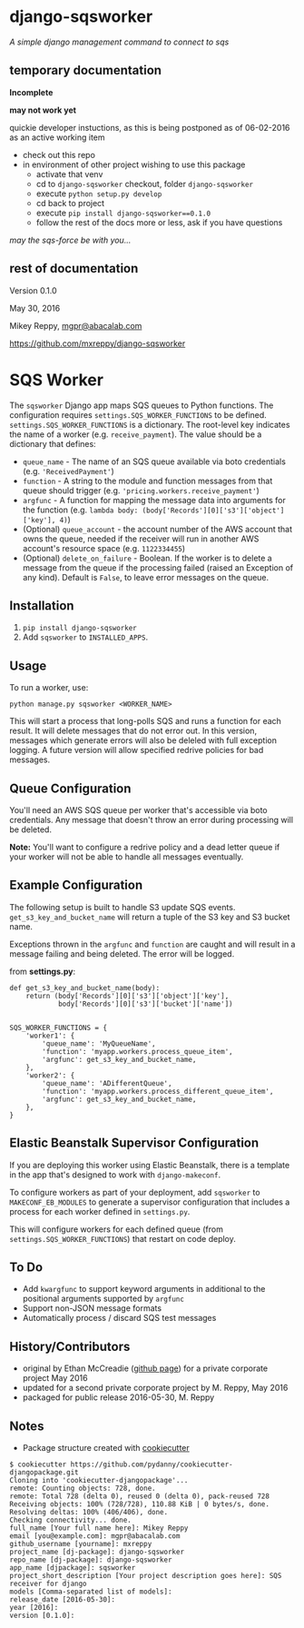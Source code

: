 # django-sqsworker

_A simple django management command to connect to sqs_


## temporary documentation
**Incomplete**

**may not work yet**

quickie developer instuctions, as this is being postponed as of 06-02-2016 as an active working item

* check out this repo
* in environment of other project wishing to use this package
	* activate that venv
	* cd to `django-sqsworker` checkout, folder `django-sqsworker`
	* execute `python setup.py develop`
	* cd back to project
	* execute `pip install django-sqsworker==0.1.0`
	* follow the rest of the docs more or less, ask if you have questions

_may the sqs-force be with you..._

	
## rest of documentation

Version 0.1.0

May 30, 2016

Mikey Reppy, mgpr@abacalab.com

https://github.com/mxreppy/django-sqsworker

# SQS Worker

The `sqsworker` Django app maps SQS queues to Python functions. The configuration requires `settings.SQS_WORKER_FUNCTIONS` to be defined. `settings.SQS_WORKER_FUNCTIONS` is a dictionary. The root-level key indicates the name of a worker (e.g. `receive_payment`). The value should be a dictionary that defines:

* `queue_name` - The name of an SQS queue available via boto credentials (e.g. `'ReceivedPayment'`)
* `function` - A string to the module and function messages from that queue should trigger (e.g. `'pricing.workers.receive_payment'`)
* `argfunc` - A function for mapping the message data into arguments for the function (e.g. `lambda body: (body['Records'][0]['s3']['object']['key'], 4)`)
* (Optional) `queue_account` - the account number of the AWS account that owns the queue, needed if the receiver will run in another AWS account's resource space (e.g. `1122334455`)
* (Optional) `delete_on_failure` - Boolean.  If the worker is to delete a message from the queue if the processing failed (raised an Exception of any kind).  Default is `False`, to leave error messages on the queue.  

## Installation

1.   `pip install django-sqsworker`
2.   Add `sqsworker` to `INSTALLED_APPS`. 

## Usage

To run a worker, use:

	python manage.py sqsworker <WORKER_NAME>
	
This will start a process that long-polls SQS and runs a function for each result. It will delete messages that do not error out.  In this version, messages which generate errors will also be deleled with full exception logging.  A future version will allow specified redrive policies for bad messages.

## Queue Configuration

You'll need an AWS SQS queue per worker that's accessible via boto credentials. Any message that doesn't throw an error during processing will be deleted.

**Note:** You'll want to configure a redrive policy and a dead letter queue if your worker will not be able to handle all messages eventually.

## Example Configuration

The following setup is built to handle S3 update SQS events. `get_s3_key_and_bucket_name` will return a tuple of the S3 key and S3 bucket name.

Exceptions thrown in the `argfunc` and `function` are caught and will result in a message failing and being deleted. The error will be logged.

from **settings.py**:

	def get_s3_key_and_bucket_name(body):
	    return (body['Records'][0]['s3']['object']['key'],
	            body['Records'][0]['s3']['bucket']['name'])
	
	
	SQS_WORKER_FUNCTIONS = {
	    'worker1': {
	        'queue_name': 'MyQueueName',
	        'function': 'myapp.workers.process_queue_item',
	        'argfunc': get_s3_key_and_bucket_name,
	    },
	    'worker2': {
	        'queue_name': 'ADifferentQueue',
	        'function': 'myapp.workers.process_different_queue_item',
	        'argfunc': get_s3_key_and_bucket_name,
	    },
	}
	
## Elastic Beanstalk Supervisor Configuration

If you are deploying this worker using Elastic Beanstalk, there is a template in the app that's designed to work with `django-makeconf`.

To configure workers as part of your deployment, add `sqsworker` to `MAKECONF_EB_MODULES` to generate a supervisor configuration that includes a process for each worker defined in `settings.py`.

This will configure workers for each defined queue (from `settings.SQS_WORKER_FUNCTIONS`) that restart on code deploy.

## To Do

* Add `kwargfunc` to support keyword arguments in additional to the positional arguments supported by `argfunc`
* Support non-JSON message formats
* Automatically process / discard SQS test messages

## History/Contributors
* original by Ethan McCreadie ([github page](https://github.com/ethanmcc)) for a private corporate project May 2016
* updated for a second private corporate project by M. Reppy, May 2016
* packaged for public release 2016-05-30, M. Reppy

## Notes

* Package structure created with [cookiecutter](http://www.pydanny.com/how-to-create-installable-django-packages.html)

```
$ cookiecutter https://github.com/pydanny/cookiecutter-djangopackage.git
Cloning into 'cookiecutter-djangopackage'...
remote: Counting objects: 728, done.
remote: Total 728 (delta 0), reused 0 (delta 0), pack-reused 728
Receiving objects: 100% (728/728), 110.88 KiB | 0 bytes/s, done.
Resolving deltas: 100% (406/406), done.
Checking connectivity... done.
full_name [Your full name here]: Mikey Reppy
email [you@example.com]: mgpr@abacalab.com
github_username [yourname]: mxreppy
project_name [dj-package]: django-sqsworker
repo_name [dj-package]: django-sqsworker
app_name [djpackage]: sqsworker
project_short_description [Your project description goes here]: SQS receiver for django
models [Comma-separated list of models]: 
release_date [2016-05-30]: 
year [2016]: 
version [0.1.0]:
```